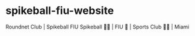 # spikeball-fiu-website
Roundnet Club | Spikeball FIU Spikeball 🤙🏼 | FIU 🌴 | Sports Club 💪🏼 | Miami
